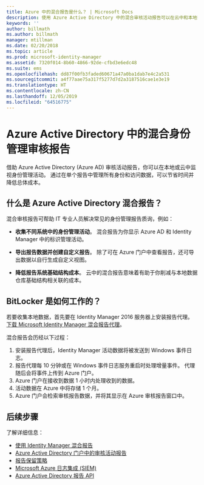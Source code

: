 ```yaml
---
title: Azure 中的混合报告是什么？ | Microsoft Docs
description: 使用 Azure Active Directory 中的混合审核活动报告可以在云中和本地查看已审核的事件。
keywords: ''
author: billmath
ms.author: billmath
manager: mtillman
ms.date: 02/20/2018
ms.topic: article
ms.prod: microsoft-identity-manager
ms.assetid: 7320f014-8b60-4866-92de-cfbd3e6edc48
ms.suite: ems
ms.openlocfilehash: dd87f00fb3faded60671a47a0ba1dab7e4c2a531
ms.sourcegitcommit: a4f77aae75a317f5277d7d2a3187516cae1e3e19
ms.translationtype: HT
ms.contentlocale: zh-CN
ms.lasthandoff: 12/05/2019
ms.locfileid: "64516775"
---
```

# <a name="hybrid-identity-management-audit-reporting-in-azure-active-directory"></a>Azure Active Directory 中的混合身份管理审核报告
借助 Azure Active Directory (Azure AD) 审核活动报告，你可以在本地或云中监视身份管理活动。 通过在单个报告中管理所有身份和访问数据，可以节省时间并降低总体成本。

## <a name="what-is-azure-active-directory-hybrid-reporting"></a>什么是 Azure Active Directory 混合报告？
混合审核报告可帮助 IT 专业人员解决常见的身份管理报告质询，例如：

* **收集不同系统中的身份管理活动**。 混合报告为你显示 Azure AD 和 Identity Manager 中的标识管理活动。

* **导出报告数据并创建自定义报告**。 除了可在 Azure 门户中查看报告，还可导出数据以自行生成自定义视图。

* **降低报告系统基础结构成本**。 云中的混合报告意味着有助于你削减与本地数据仓库基础结构相关联的成本。

## <a name="how-does-it-work"></a>BitLocker 是如何工作的？

若要收集本地数据，首先要在 Identity Manager 2016 服务器上安装报告代理。 [下载 Microsoft Identity Manager 混合报告代理](https://www.microsoft.com/download/details.aspx?id=55112)。

混合报告会历经以下过程：
1. 安装报告代理后，Identity Manager 活动数据将被发送到 Windows 事件日志。
2. 报告代理每 10 分钟或在 Windows 事件日志服务重启时处理增量事件。 代理随后会将事件上传到 Azure 门户。
3. Azure 门户在接收到数据 1 小时内处理收到的数据。
4. 活动数据在 Azure 中将存储 1 个月。
5. Azure 门户会检索审核报告数据，并将其显示在 Azure 审核报告窗口中。

## <a name="next-steps"></a>后续步骤
了解详细信息：
- [使用 Identity Manager 混合报告](working-with-identity-manager-hybrid-reporting.md)
- [Azure Active Directory 门户中的审核活动报告](https://docs.microsoft.com/azure/active-directory/active-directory-reporting-activity-audit-logs)
- [报告保留策略](https://docs.microsoft.com/azure/active-directory/active-directory-reporting-retention)
- [Microsoft Azure 日志集成 (SIEM)](https://docs.microsoft.com/azure/security/security-azure-log-integration-overview)
- [Azure Active Directory 报告 API](https://docs.microsoft.com/azure/active-directory/active-directory-reporting-api-getting-started)
